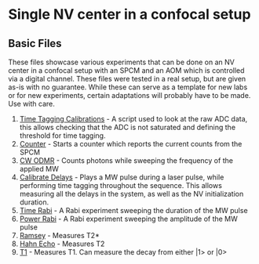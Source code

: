# Single NV center in a confocal setup

## Basic Files
These files showcase various experiments that can be done on an NV center in a confocal setup with an SPCM and an AOM
which is controlled via a digital channel.
These files were tested in a real setup, but are given as-is with no guarantee.
While these can serve as a template for new labs or for new experiments, certain adaptations will probably have to be made.
Use with care.

1. [Time Tagging Calibrations](time_tagging_calibrations.py) - A script used to look at the raw ADC data, this allows 
checking that the ADC is not saturated and defining the threshold for time tagging.
2. [Counter](counter.py) - Starts a counter which reports the current counts from the SPCM
3. [CW ODMR](cw_odmr.py) - Counts photons while sweeping the frequency of the applied MW
4. [Calibrate Delays](calibrate_delays.py) - Plays a MW pulse during a laser pulse, while performing time tagging 
throughout the sequence. This allows measuring all the delays in the system, as well as the NV initialization duration.
5. [Time Rabi](time_rabi.py) - A Rabi experiment sweeping the duration of the MW pulse 
6. [Power Rabi](power_rabi.py) - A Rabi experiment sweeping the amplitude of the MW pulse
7. [Ramsey](ramsey.py) - Measures T2*
8. [Hahn Echo](hahn_echo.py) - Measures T2
9. [T1](T1.py) - Measures T1. Can measure the decay from either |1> or |0>